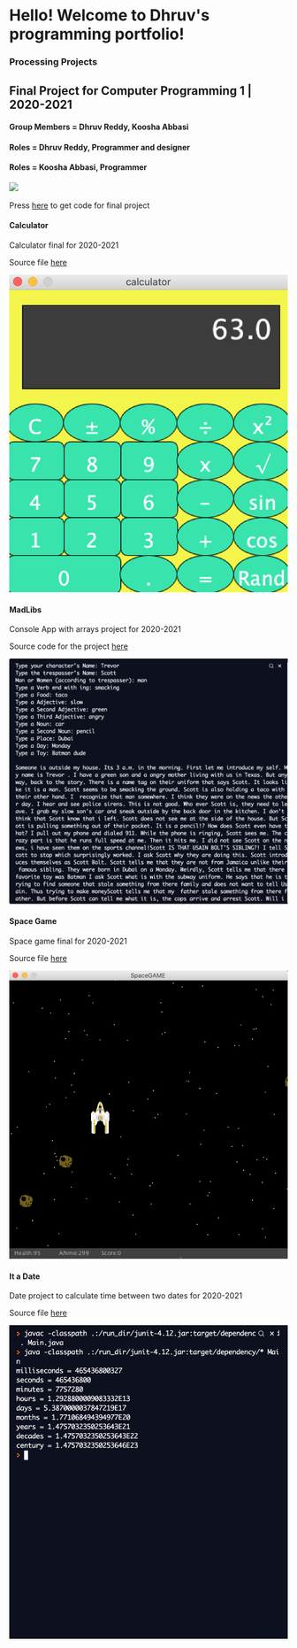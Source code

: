 # Hello! Welcome to Dhruv's programming portfolio!

### Processing Projects

## Final Project for Computer Programming 1 | 2020-2021
#### Group Members = Dhruv Reddy, Koosha Abbasi
#### Roles = Dhruv Reddy, Programmer and designer
#### Roles = Koosha Abbasi, Programmer


![](PongUML.jpeg)


Press [here](https://github.com/Dhruv-Reddy/FinalProject/blob/main/PongGame.zip) to get code for final project


#### Calculator
Calculator final for 2020-2021

Source file [here](https://github.com/Dhruv-Reddy/programmingPortfolio/tree/gh-pages/src/calculator)

![](https://github.com/Dhruv-Reddy/programmingPortfolio/blob/gh-pages/images/Calculator.png?raw=true)

#### MadLibs
Console App with arrays project for 2020-2021

Source code for the project [here](https://github.com/Dhruv-Reddy/programmingPortfolio/blob/gh-pages/src/MadLibs)

![](https://github.com/Dhruv-Reddy/programmingPortfolio/blob/gh-pages/images/Screen%20Shot%202021-04-21%20at%208.05.06%20AM.png?raw=true)


#### Space Game
Space game final for 2020-2021

Source file [here](https://github.com/Dhruv-Reddy/programmingPortfolio/blob/gh-pages/src/Archive.zip)

![](https://github.com/Dhruv-Reddy/programmingPortfolio/blob/gh-pages/images/Screen%20Shot%202021-06-01%20at%202.20.08%20PM.png?raw=true)

#### It a Date
Date project to calculate time between two dates for 2020-2021

Source file [here](https://github.com/Dhruv-Reddy/programmingPortfolio/blob/gh-pages/src/date)

![](https://github.com/Dhruv-Reddy/programmingPortfolio/blob/gh-pages/images/Screen%20Shot%202021-06-01%20at%203.41.44%20PM.png?raw=true)
